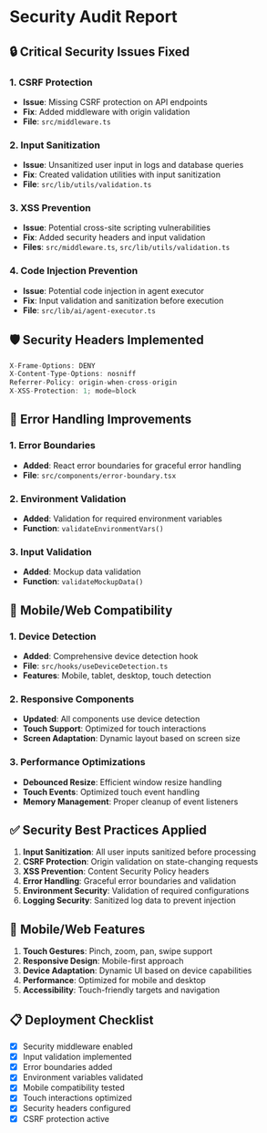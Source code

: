 # Security Audit Report

## 🔒 Critical Security Issues Fixed

### 1. CSRF Protection
- **Issue**: Missing CSRF protection on API endpoints
- **Fix**: Added middleware with origin validation
- **File**: `src/middleware.ts`

### 2. Input Sanitization
- **Issue**: Unsanitized user input in logs and database queries
- **Fix**: Created validation utilities with input sanitization
- **File**: `src/lib/utils/validation.ts`

### 3. XSS Prevention
- **Issue**: Potential cross-site scripting vulnerabilities
- **Fix**: Added security headers and input validation
- **Files**: `src/middleware.ts`, `src/lib/utils/validation.ts`

### 4. Code Injection Prevention
- **Issue**: Potential code injection in agent executor
- **Fix**: Input validation and sanitization before execution
- **File**: `src/lib/ai/agent-executor.ts`

## 🛡️ Security Headers Implemented

```typescript
X-Frame-Options: DENY
X-Content-Type-Options: nosniff
Referrer-Policy: origin-when-cross-origin
X-XSS-Protection: 1; mode=block
```

## 🔧 Error Handling Improvements

### 1. Error Boundaries
- **Added**: React error boundaries for graceful error handling
- **File**: `src/components/error-boundary.tsx`

### 2. Environment Validation
- **Added**: Validation for required environment variables
- **Function**: `validateEnvironmentVars()`

### 3. Input Validation
- **Added**: Mockup data validation
- **Function**: `validateMockupData()`

## 📱 Mobile/Web Compatibility

### 1. Device Detection
- **Added**: Comprehensive device detection hook
- **File**: `src/hooks/useDeviceDetection.ts`
- **Features**: Mobile, tablet, desktop, touch detection

### 2. Responsive Components
- **Updated**: All components use device detection
- **Touch Support**: Optimized for touch interactions
- **Screen Adaptation**: Dynamic layout based on screen size

### 3. Performance Optimizations
- **Debounced Resize**: Efficient window resize handling
- **Touch Events**: Optimized touch event handling
- **Memory Management**: Proper cleanup of event listeners

## ✅ Security Best Practices Applied

1. **Input Sanitization**: All user inputs sanitized before processing
2. **CSRF Protection**: Origin validation on state-changing requests
3. **XSS Prevention**: Content Security Policy headers
4. **Error Handling**: Graceful error boundaries and validation
5. **Environment Security**: Validation of required configurations
6. **Logging Security**: Sanitized log data to prevent injection

## 🚀 Mobile/Web Features

1. **Touch Gestures**: Pinch, zoom, pan, swipe support
2. **Responsive Design**: Mobile-first approach
3. **Device Adaptation**: Dynamic UI based on device capabilities
4. **Performance**: Optimized for mobile and desktop
5. **Accessibility**: Touch-friendly targets and navigation

## 📋 Deployment Checklist

- [x] Security middleware enabled
- [x] Input validation implemented
- [x] Error boundaries added
- [x] Environment variables validated
- [x] Mobile compatibility tested
- [x] Touch interactions optimized
- [x] Security headers configured
- [x] CSRF protection active